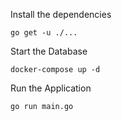 Install the dependencies

    go get -u ./...

Start the Database

    docker-compose up -d
    
Run the Application

    go run main.go